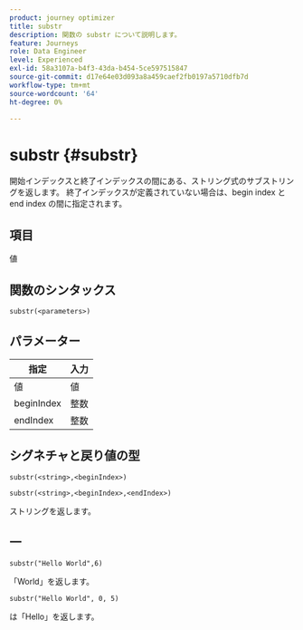 ```yaml
---
product: journey optimizer
title: substr
description: 関数の substr について説明します。
feature: Journeys
role: Data Engineer
level: Experienced
exl-id: 58a3107a-b4f3-43da-b454-5ce597515847
source-git-commit: d17e64e03d093a8a459caef2fb0197a5710dfb7d
workflow-type: tm+mt
source-wordcount: '64'
ht-degree: 0%

---
```


# substr {#substr}

開始インデックスと終了インデックスの間にある、ストリング式のサブストリングを返します。 終了インデックスが定義されていない場合は、begin index と end index の間に指定されます。

## 項目

値

## 関数のシンタックス

`substr(<parameters>)`

## パラメーター

| 指定 | 入力 |
|-------------|----------|
| 値 | 値 |
| beginIndex | 整数 |
| endIndex | 整数 |

## シグネチャと戻り値の型

`substr(<string>,<beginIndex>)`

`substr(<string>,<beginIndex>,<endIndex>)`

ストリングを返します。

## 一

`substr("Hello World",6)`

「World」を返します。

`substr("Hello World", 0, 5)`

は「Hello」を返します。

